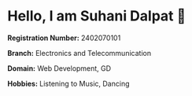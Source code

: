 # Hello, I am **Suhani Dalpat** 👋

**Registration Number:** 2402070101 

**Branch:** Electronics and Telecommunication

**Domain:** Web Development, GD

**Hobbies:** Listening to Music, Dancing